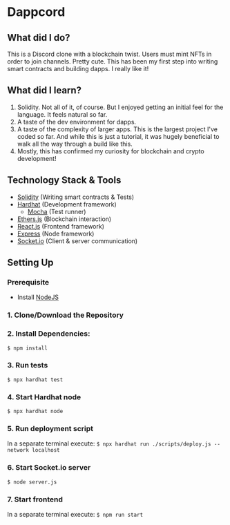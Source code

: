 # Dappcord

## What did I do?
This is a Discord clone with a blockchain twist. Users must mint NFTs in order to join channels. Pretty cute. This has been my first step into writing smart contracts and building dapps. I really like it!

## What did I learn?
1. Solidity. Not all of it, of course. But I enjoyed getting an initial feel for the language. It feels natural so far.
2. A taste of the dev environment for dapps. 
3. A taste of the complexity of larger apps. This is the largest project I've coded so far. And while this is just a tutorial, it was hugely beneficial to walk all the way through a build like this.
4. Mostly, this has confirmed my curiosity for blockchain and crypto development!

## Technology Stack & Tools

- [Solidity](https://soliditylang.org/) (Writing smart contracts & Tests)
- [Hardhat](https://hardhat.org/) (Development framework)
    - [Mocha](https://mochajs.org/) (Test runner)
- [Ethers.js](https://docs.ethers.io/v5/) (Blockchain interaction)
- [React.js](https://reactjs.org/) (Frontend framework)
- [Express](https://expressjs.com/) (Node framework)
- [Socket.io](https://socket.io/) (Client & server communication)

## Setting Up

### Prerequisite
- Install [NodeJS](https://nodejs.org/en/)

### 1. Clone/Download the Repository

### 2. Install Dependencies:
`$ npm install`

### 3. Run tests
`$ npx hardhat test`

### 4. Start Hardhat node
`$ npx hardhat node`

### 5. Run deployment script
In a separate terminal execute:
`$ npx hardhat run ./scripts/deploy.js --network localhost`

### 6. Start Socket.io server
`$ node server.js`

### 7. Start frontend
In a separate terminal execute:
`$ npm run start`